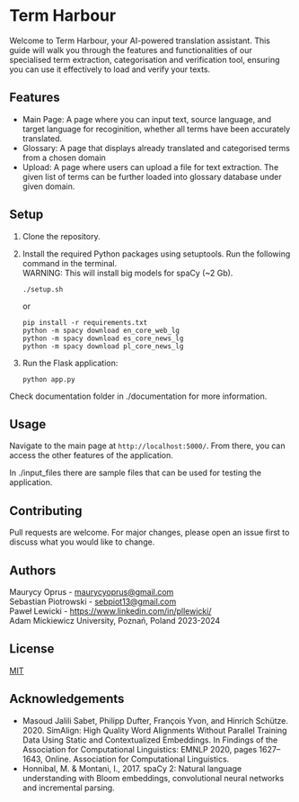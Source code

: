 
# Term Harbour

Welcome to Term Harbour, your AI-powered translation assistant. This guide will walk you through the features and functionalities of our  specialised term extraction, categorisation and verification tool, ensuring you can use it effectively to load and verify your texts.

## Features

- Main Page: A page where you can input text, source language, and target language for recoginition, whether all terms have been accurately translated.
- Glossary: A page that displays already translated and categorised terms from a chosen domain
- Upload: A page where users can upload a file for text extraction. The given list of terms can be further loaded into glossary database under given domain.

## Setup

1. Clone the repository.
2. Install the required Python packages using setuptools. Run the following command in the terminal.\
WARNING: This will install big models for spaCy (~2 Gb).

   ```
   ./setup.sh
    ```
    or
    ```
    pip install -r requirements.txt
   python -m spacy download en_core_web_lg
   python -m spacy download es_core_news_lg
   python -m spacy download pl_core_news_lg
   ```

3. Run the Flask application:
    ```
    python app.py
    ```

Check documentation folder in ./documentation for more information.
## Usage

Navigate to the main page at `http://localhost:5000/`. From there, you can access the other features of the application.

In ./input_files there are sample files that can be used for testing the application.

## Contributing

Pull requests are welcome. For major changes, please open an issue first to discuss what you would like to change.

## Authors
Maurycy Oprus - maurycyoprus@gmail.com \
Sebastian Piotrowski - sebpiot13@gmail.com \
Paweł Lewicki - https://www.linkedin.com/in/pllewicki/ \
Adam Mickiewicz University, Poznań, Poland 2023-2024

## License

[MIT](https://choosealicense.com/licenses/mit/)

## Acknowledgements

- Masoud Jalili Sabet, Philipp Dufter, François Yvon, and Hinrich Schütze. 2020. SimAlign: High Quality Word Alignments Without Parallel Training Data Using Static and Contextualized Embeddings. In Findings of the Association for Computational Linguistics: EMNLP 2020, pages 1627–1643, Online. Association for Computational Linguistics.
- Honnibal, M. & Montani, I., 2017. spaCy 2: Natural language understanding with Bloom embeddings, convolutional neural networks and incremental parsing.
